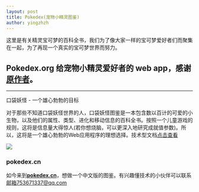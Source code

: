 ```yaml
---
layout: post
title: Pokedex(宠物小精灵图鉴)
author: yingzhzh
---
```


这里是有关精灵宝可梦的百科全书，我们为了像大家一样的宝可梦爱好者们而聚集在一起，为了再现一个真实的宝可梦世界而努力。

## Pokedex.org 给宠物小精灵爱好者的 web app，感谢[原作者](https://github.com/nolanlawson/Pokedex.org "nolanlawson")。
-----


口袋妖怪 - 一个雄心勃勃的目标

对于那些不知道口袋妖怪世界的人，口袋妖怪图鉴是一本包含数以百计的可爱的小生物，以及他们的属性、类型、进化和移动信息的百科全书。按照一个儿童游戏的规则，这将是信息量大得惊人(若你想烧脑，可以更深入地研究成就值参数)。所以，这将是一个雄心勃勃的Web应用程序的理想选择。技术型文档[点击查看](https://gold.xitu.io/entry/56cebb8edf0eea79dc7c1ff0)

[![](http://ww4.sinaimg.cn/large/9b5c8bd8jw1f1bompvvkeg208w0ft7wj.gif)](http://ww4.sinaimg.cn/large/9b5c8bd8jw1f1bompvvkeg208w0ft7wj.gif)

### pokedex.cn
如今来到[**pokedex.cn**][1]，想做一个中文版的图鉴。有兴趣懂技术的小伙伴可以联系[邮箱](mailto:753671337@qq.com "邮箱")753671337@qq.com


  [1]: http://www.pokedex.cn